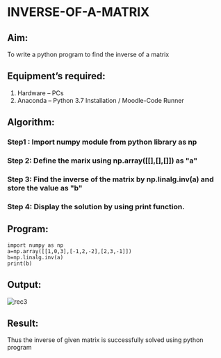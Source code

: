 # INVERSE-OF-A-MATRIX
## Aim:
To write a python program to find the inverse of a matrix
## Equipment’s required:
1. 	Hardware – PCs
2. 	Anaconda – Python 3.7 Installation / Moodle-Code Runner
## Algorithm:
### Step1 : Import numpy module from python library as np
### Step 2: Define the marix using np.array([[],[],[]]) as "a"
### Step 3: Find the inverse of the matrix by np.linalg.inv(a) and store the value as "b"
### Step 4: Display the solution by using print function.

## Program:
```
import numpy as np
a=np.array([[1,0,3],[-1,2,-2],[2,3,-1]])
b=np.linalg.inv(a)
print(b)
```
## Output:
![rec3](https://github.com/user-attachments/assets/ab9c0782-d0db-457f-abae-525e48ad38ce)

## Result:
Thus the inverse of given matrix is successfully solved using python program

